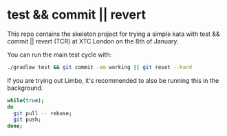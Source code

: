 # test && commit || revert

This repo contains the skeleton project for trying a simple kata with test && commit || revert (TCR) at XTC London on the 8th of January.

You can run the main test cycle with:
```bash
./gradlew test && git commit -am working || git reset --hard
```

If you are trying out Limbo, it's recommended to also be running this in the background.
```bash
while(true);
do
  git pull -- rebase;
  git push;
done;
```
